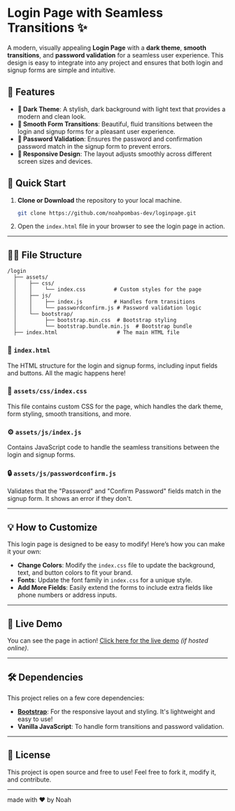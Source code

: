 
# Login Page with Seamless Transitions ✨

A modern, visually appealing **Login Page** with a **dark theme**, **smooth transitions**, and **password validation** for a seamless user experience. This design is easy to integrate into any project and ensures that both login and signup forms are simple and intuitive.

## 🌟 Features

- **🎨 Dark Theme**: A stylish, dark background with light text that provides a modern and clean look.
- **🚀 Smooth Form Transitions**: Beautiful, fluid transitions between the login and signup forms for a pleasant user experience.
- **🔐 Password Validation**: Ensures the password and confirmation password match in the signup form to prevent errors.
- **📱 Responsive Design**: The layout adjusts smoothly across different screen sizes and devices.
  
## 🚀 Quick Start

1. **Clone or Download** the repository to your local machine.

   ```bash
   git clone https://github.com/noahpombas-dev/loginpage.git
   ```

2. Open the `index.html` file in your browser to see the login page in action.

---

## 🧑‍💻 File Structure

```
/login
  ├── assets/
  │    ├── css/
  │    │    └── index.css         # Custom styles for the page
  │    ├── js/
  │    │    ├── index.js          # Handles form transitions
  │    │    └── passwordconfirm.js # Password validation logic
  │    └── bootstrap/
  │         ├── bootstrap.min.css  # Bootstrap styling
  │         └── bootstrap.bundle.min.js  # Bootstrap bundle
  ├── index.html                   # The main HTML file
```

### 📝 **`index.html`**
The HTML structure for the login and signup forms, including input fields and buttons. All the magic happens here!

### 🎨 **`assets/css/index.css`**
This file contains custom CSS for the page, which handles the dark theme, form styling, smooth transitions, and more. 

### ⚙️ **`assets/js/index.js`**
Contains JavaScript code to handle the seamless transitions between the login and signup forms.

### 🔒 **`assets/js/passwordconfirm.js`**
Validates that the "Password" and "Confirm Password" fields match in the signup form. It shows an error if they don't.

---

## 💡 How to Customize

This login page is designed to be easy to modify! Here’s how you can make it your own:

- **Change Colors**: Modify the `index.css` file to update the background, text, and button colors to fit your brand.
- **Fonts**: Update the font family in `index.css` for a unique style.
- **Add More Fields**: Easily extend the forms to include extra fields like phone numbers or address inputs.

---

## 💬 Live Demo

You can see the page in action! [Click here for the live demo](https://login.noahpombas.ch) *(if hosted online)*.

---

## 🛠️ Dependencies

This project relies on a few core dependencies:

- **[Bootstrap](https://getbootstrap.com/)**: For the responsive layout and styling. It's lightweight and easy to use!
- **Vanilla JavaScript**: To handle form transitions and password validation.

---

## 🎯 License

This project is open source and free to use! Feel free to fork it, modify it, and contribute.

---

made with ❤️ by Noah
